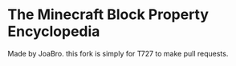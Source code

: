 # The Minecraft Block Property Encyclopedia
Made by JoaBro.
this fork is simply for T727 to make pull requests.
